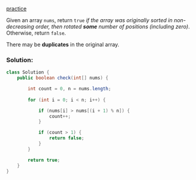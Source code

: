 [practice](https://leetcode.com/problems/check-if-array-is-sorted-and-rotated/description/)

Given an array `nums`, return `true` _if the array was originally sorted in non-decreasing order, then rotated **some** number of positions (including zero)_. Otherwise, return `false`.

There may be **duplicates** in the original array.

### Solution:

```java
class Solution {
    public boolean check(int[] nums) {

        int count = 0, n = nums.length;
        
        for (int i = 0; i < n; i++) {

            if (nums[i] > nums[(i + 1) % n]) {
                count++;
            }

            if (count > 1) {
                return false;
            }
        }

        return true;
    }
}
```